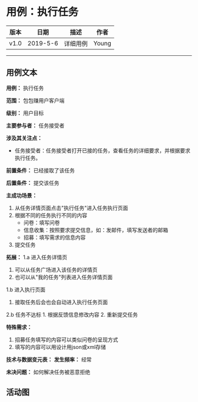 # 用例：执行任务
| 版本 |   日期    | 描述 |  作者   |
| :--: | :-------: | :--: | :-----: |
| v1.0 | 2019-5-6 | 详细用例 | Young |
---
## 用例文本
**用例：** 执行任务

**范围：** 包包赚用户客户端

**级别：** 用户目标

**主要参与者：** 任务接受者

**涉及其关注点：**

- 任务接受者：任务接受者打开已接的任务，查看任务的详细要求，并根据要求执行任务。

**前置条件：**
已经接取了该任务

**后置条件：**
提交该任务

**主成功场景：**
1. 从任务详情页面点击"执行任务"进入任务执行页面
2. 根据不同的任务执行不同的内容
    - 问卷：填写问卷
    - 信息收集：按照要求提交信息，如：发邮件，填写发送者的邮箱
    - 招募：填写需求的信息内容
3. 提交任务

**拓展：**
1.a 进入任务详情页
   1. 可以从任务广场进入该任务的详情页
   2. 也可以从"我的任务"列表进入任务详情页面

1.b 进入执行页面
   1. 接取任务后会也会自动进入执行任务页面

2.b 任务不达标
    1. 根据反馈信息修改内容
    2. 重新提交任务


**特殊需求：**
1. 招募任务填写的内容可以类似问卷的呈现方式
2. 填写的内容可以用设计用json或xml存储

**技术与数据变元表：**
**发生频率：** 经常

**未决问题：**
如何解决任务被恶意拒绝

## 活动图